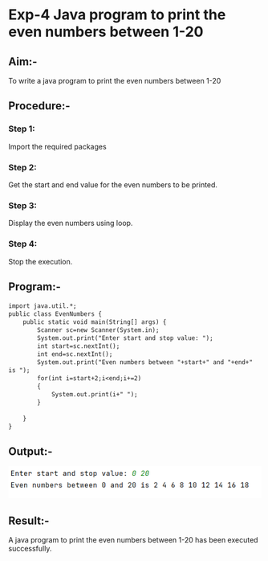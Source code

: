 # Exp-4 Java program to print the even numbers between 1-20
## Aim:-
To write a java program to print the even numbers between 1-20

## Procedure:-
### Step 1:
Import the required packages

### Step 2:
Get the start and end value for the even numbers to be printed.

### Step 3:
Display the even numbers using loop.

### Step 4:
Stop the execution.

## Program:-
```
import java.util.*;
public class EvenNumbers {
    public static void main(String[] args) {
        Scanner sc=new Scanner(System.in);
        System.out.print("Enter start and stop value: ");
        int start=sc.nextInt();
        int end=sc.nextInt();
        System.out.print("Even numbers between "+start+" and "+end+" is ");
        for(int i=start+2;i<end;i+=2)
        {
            System.out.print(i+" ");
        }

    }
}
```
## Output:-
![output](op.png)

## Result:-
A java program to print the even numbers between 1-20 has been executed successfully.